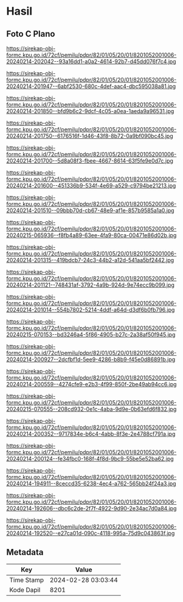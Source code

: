 # Hasil

## Foto C Plano

https://sirekap-obj-formc.kpu.go.id/72cf/pemilu/pdpr/82/01/05/20/01/8201052001006-20240214-202042--93a16dd1-a0a2-4614-92b7-d45dd076f7c4.jpg

https://sirekap-obj-formc.kpu.go.id/72cf/pemilu/pdpr/82/01/05/20/01/8201052001006-20240214-201947--6abf2530-680c-4def-aac4-dbc595038a81.jpg

https://sirekap-obj-formc.kpu.go.id/72cf/pemilu/pdpr/82/01/05/20/01/8201052001006-20240214-201850--bfd9b6c2-9dcf-4c05-a0ea-1aeda9a96531.jpg

https://sirekap-obj-formc.kpu.go.id/72cf/pemilu/pdpr/82/01/05/20/01/8201052001006-20240214-201750--6176516f-1d46-43f8-8b72-0a9bf090bc45.jpg

https://sirekap-obj-formc.kpu.go.id/72cf/pemilu/pdpr/82/01/05/20/01/8201052001006-20240214-201700--5d8a08f3-fbee-4667-8614-63f5fe9e0d7c.jpg

https://sirekap-obj-formc.kpu.go.id/72cf/pemilu/pdpr/82/01/05/20/01/8201052001006-20240214-201600--451336b9-534f-4e69-a529-c9794be21213.jpg

https://sirekap-obj-formc.kpu.go.id/72cf/pemilu/pdpr/82/01/05/20/01/8201052001006-20240214-201510--09bbb70d-cb67-48e9-af1e-857b9585a1a0.jpg

https://sirekap-obj-formc.kpu.go.id/72cf/pemilu/pdpr/82/01/05/20/01/8201052001006-20240215-065936--f8fb4a89-63ee-4fa9-80ca-00471e86d02b.jpg

https://sirekap-obj-formc.kpu.go.id/72cf/pemilu/pdpr/82/01/05/20/01/8201052001006-20240214-201315--419bdcb7-24c3-44b2-a12d-541aa5bf2442.jpg

https://sirekap-obj-formc.kpu.go.id/72cf/pemilu/pdpr/82/01/05/20/01/8201052001006-20240214-201121--748431af-3792-4a9b-924d-9e74ecc9b099.jpg

https://sirekap-obj-formc.kpu.go.id/72cf/pemilu/pdpr/82/01/05/20/01/8201052001006-20240214-201014--554b7802-5214-4ddf-a64d-d3df6b0fb796.jpg

https://sirekap-obj-formc.kpu.go.id/72cf/pemilu/pdpr/82/01/05/20/01/8201052001006-20240215-070153--bd3246a4-5f86-4905-b27c-2a38af50f945.jpg

https://sirekap-obj-formc.kpu.go.id/72cf/pemilu/pdpr/82/01/05/20/01/8201052001006-20240214-200927--2dcfbf1d-5ee9-4286-b8b9-f45e0d86891b.jpg

https://sirekap-obj-formc.kpu.go.id/72cf/pemilu/pdpr/82/01/05/20/01/8201052001006-20240214-200559--4274cfe9-e2b3-4f99-850f-2be49ab94cc6.jpg

https://sirekap-obj-formc.kpu.go.id/72cf/pemilu/pdpr/82/01/05/20/01/8201052001006-20240215-070555--208cd932-0e1c-4aba-9d9e-0b63efd6f832.jpg

https://sirekap-obj-formc.kpu.go.id/72cf/pemilu/pdpr/82/01/05/20/01/8201052001006-20240214-200352--9717834e-b6c4-4abb-8f3e-2e4788cf791a.jpg

https://sirekap-obj-formc.kpu.go.id/72cf/pemilu/pdpr/82/01/05/20/01/8201052001006-20240214-200124--fe34fbc0-168f-4f8d-9bc9-55be5e52ba62.jpg

https://sirekap-obj-formc.kpu.go.id/72cf/pemilu/pdpr/82/01/05/20/01/8201052001006-20240214-194911--8ceccd35-6238-4ec4-a762-565bb24f24a3.jpg

https://sirekap-obj-formc.kpu.go.id/72cf/pemilu/pdpr/82/01/05/20/01/8201052001006-20240214-192606--dbc6c2de-2f7f-4922-9d90-2e34ac7d0a84.jpg

https://sirekap-obj-formc.kpu.go.id/72cf/pemilu/pdpr/82/01/05/20/01/8201052001006-20240214-192520--e27ca01d-090c-4118-995a-75d9c043863f.jpg


## Metadata

| Key        | Value               |
| ---------- | ------------------- |
| Time Stamp | 2024-02-28 03:03:44 |
| Kode Dapil | 8201                |



